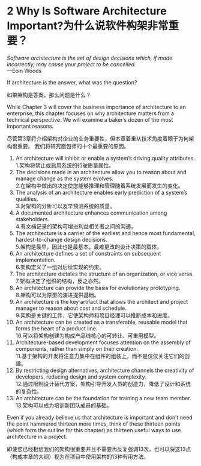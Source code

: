 2 Why Is Software Architecture Important?为什么说软件构架非常重要？
===

_Software architecture is the set of design decisions which, if made incorrectly, may cause your project to be cancelled._  
—Eoin Woods

If architecture is the answer, what was the question?

如果架构是答案，那么问题是什么？

While Chapter 3 will cover the business importance of architecture to an enterprise, this chapter focuses on why architecture matters from a technical perspective. We will examine a baker’s dozen of the most important reasons.

尽管第3章将介绍架构对企业的业务重要性，但本章着重从技术角度着眼于为何架构很重要。 我们将研究面包师的十个最重要的原因。

1. An architecture will inhibit or enable a system’s driving quality attributes.  
1.架构将禁止或启用系统的行驶质量属性。
2. The decisions made in an architecture allow you to reason about and manage change as the system evolves.  
2.在架构中做出的决定使您能够推理和管理随着系统发展而发生的变化。
3. The analysis of an architecture enables early prediction of a system’s qualities.  
3.对架构的分析可以及早预测系统的质量。
4. A documented architecture enhances communication among stakeholders.  
4.有文档记录的架构可增进利益相关者之间的沟通。
5. The architecture is a carrier of the earliest and hence most fundamental, hardest-to-change design decisions.  
5.架构是最早，因此也是最基本，最难更改的设计决策的载体。
6. An architecture defines a set of constraints on subsequent implementation.  
6.架构定义了一组对后续实现的约束。
7. The architecture dictates the structure of an organization, or vice versa.  
7.架构决定了组织的结构，反之亦然。
8. An architecture can provide the basis for evolutionary prototyping.  
8.架构可以为原型的演进提供基础。
9. An architecture is the key artifact that allows the architect and project manager to reason about cost and schedule.  
9.架构是关键的工件，它使架构师和项目经理可以推断成本和进度。
10. An architecture can be created as a transferable, reusable model that forms the heart of a product line.  
10.可以将架构创建为构成产品线核心的可转让、可重用模型。
11. Architecture-based development focuses attention on the assembly of components, rather than simply on their creation.  
11.基于架构的开发将注意力集中在组件的组装上，而不是仅仅关注它们的创建。
12. By restricting design alternatives, architecture channels the creativity of developers, reducing design and system complexity.  
12.通过限制设计替代方案，架构引导开发人员的创造力，降低了设计和系统的复杂性。
13. An architecture can be the foundation for training a new team member.  
13.架构可以成为培训新团队成员的基础。

Even if you already believe us that architecture is important and don’t need the point hammered thirteen more times, think of these thirteen points (which form the outline for this chapter) as thirteen useful ways to use architecture in a project.

即使您已经相信我们的架构很重要并且不需要再反复强调13次，也可以将这13点（构成本章的大纲）视为在项目中使用架构的13种有用方法。
